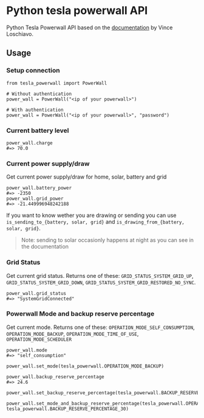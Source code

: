 # Python tesla powerwall API

Python Tesla Powerwall API based on the [documentation](https://github.com/vloschiavo/powerwall2) by Vince Loschiavo.

## Usage

### Setup connection

```python3
from tesla_powerwall import PowerWall

# Without authentication
power_wall = PowerWall("<ip of your powerwall>")

# With authentication
power_wall = PowerWall("<ip of your powerwall>", "password")

```

### Current battery level

```python3
power_wall.charge
#=> 70.0
```

### Current power supply/draw

Get current power supply/draw for home, solar, battery and grid

```python3
power_wall.battery_power
#=> -2350
power_wall.grid_power
#=> -21.449996948242188
```

If you want to know wether you are drawing or sending you can use `is_sending_to_{battery, solar, grid}` and `is_drawing_from_{battery, solar, grid}`.
> Note: sending to solar occasionly happens at night as you can see in the documentation

### Grid Status

Get current grid status. Returns one of these: `GRID_STATUS_SYSTEM_GRID_UP`, `GRID_STATUS_SYSTEM_GRID_DOWN`, `GRID_STATUS_SYSTEM_GRID_RESTORED_NO_SYNC`.

```python3
power_wall.grid_status
#=> "SystemGridConnected"
```

### Powerwall Mode and backup reserve percentage

Get current mode. Returns one of these: `OPERATION_MODE_SELF_CONSUMPTION`, `OPERATION_MODE_BACKUP`, `OPERATION_MODE_TIME_OF_USE`, `OPERATION_MODE_SCHEDULER`

```python3
power_wall.mode
#=> "self_consumption"

power_wall.set_mode(tesla_powerwall.OPERATION_MODE_BACKUP)

power_wall.backup_reserve_percentage
#=> 24.6

power_wall.set_backup_reserve_percentage(tesla_powerwall.BACKUP_RESERVE_PERCENTAGE_30)

power_wall.set_mode_and_backup_reserve_percentage(tesla_powerwall.OPERATION_MODE_BACKUP, tesla_powerwall.BACKUP_RESERVE_PERCENTAGE_30)
```

